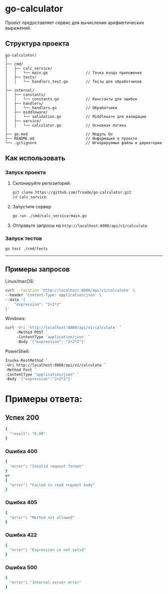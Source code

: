 # go-calculator

Проект предоставляет сервис для вычисления арифметических выражений.

## Структура проекта
```
go-calculator/
│
├── cmd/
│   ├── calc_service/
│   │   └── main.go                 // Точка входа приложения
│   ├── tests/
│   │   └── handlers_test.go        // Тесты для обработчиков
│
├── internal/
│   ├── constants/
│   │   └── constants.go            // Константы для ошибок
│   ├── handlers/
│   │   └── handlers.go             // Обработчики
│   ├── middleware/
│   │   └── validation.go           // Middleware для валидации
│   ├── service/
│   │   └── calculator.go           // Основная логика
│
├── go.mod                          // Модуль Go
├── README.md                       // Информация о проекте
└── .gitignore                      // Игнорируемые файлы и директории

```

## Как использовать

### Запуск проекта

1. Склонируйте репозиторий:
   ```bash
   git clone https://github.com/fruade/go-calculator.git
   cd calc_service

2. Запустите сервер
    ```bash
    go run ./cmd/calc_service/main.go

3. Отправьте запросы на `http://localhost:8080/api/v1/calculate`

### Запуск тестов
```bash
go test ./cmd/tests
```

---

## Примеры запросов
Linux/macOS:
```bash
curl --location 'http://localhost:8080/api/v1/calculate' \
--header 'Content-Type: application/json' \
--data '{
    "expression": "2+2*2"
}'
```
Windows:
```bash
curl -Uri 'http://localhost:8080/api/v1/calculate' `
     -Method POST `
     -ContentType 'application/json' `
     -Body '{"expression": "2+2*2"}'
```
PowerShell:
```bash
Invoke-RestMethod `
-Uri http://localhost:8080/api/v1/calculate `
-Method Post `
-ContentType "application/json" `
-Body '{"expression":"2+2*2"}'

```

# Примеры ответа:

## Успех 200
```bash
{
  "result": "6.00"
}
```

### Ошибка 400
```bash
{
  "error": "Invalid request format"
}
or
{
  "error": "Failed to read request body"
}
```

### Ошибка 405
```bash
{
  "error": "Method not allowed"
}
```

### Ошибка 422
```bash
{
  "error": "Expression is not valid"
}
```

### Ошибка 500
```bash
{
  "error": "Internal server error"
}
```
